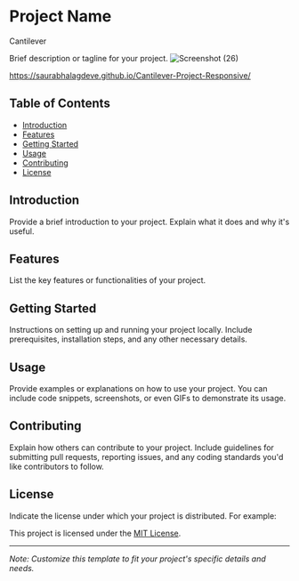 # Project Name
Cantilever

Brief description or tagline for your project.
![Screenshot (26)](https://github.com/saurabhalagdeve/Cantilever-Project-Responsive/assets/127332934/ef3ee6e0-81e9-4255-a7ec-695eecc9d011)

https://saurabhalagdeve.github.io/Cantilever-Project-Responsive/

## Table of Contents

- [Introduction](#introduction)
- [Features](#features)
- [Getting Started](#getting-started)
- [Usage](#usage)
- [Contributing](#contributing)
- [License](#license)

## Introduction

Provide a brief introduction to your project. Explain what it does and why it's useful.

## Features

List the key features or functionalities of your project.

## Getting Started

Instructions on setting up and running your project locally. Include prerequisites, installation steps, and any other necessary details.

## Usage

Provide examples or explanations on how to use your project. You can include code snippets, screenshots, or even GIFs to demonstrate its usage.

## Contributing

Explain how others can contribute to your project. Include guidelines for submitting pull requests, reporting issues, and any coding standards you'd like contributors to follow.

## License

Indicate the license under which your project is distributed. For example:

This project is licensed under the [MIT License](LICENSE).

---
*Note: Customize this template to fit your project's specific details and needs.*

